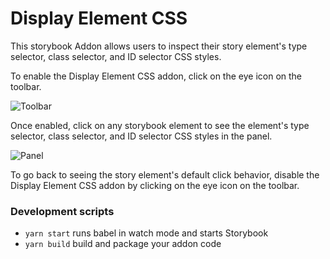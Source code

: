 # Display Element CSS


This storybook Addon allows users to inspect their story element's type selector, class selector, and ID selector CSS styles.

To enable the Display Element CSS addon, click on the eye icon on the toolbar.

![Toolbar](https://user-images.githubusercontent.com/24494020/213954037-43df27e8-fc44-4526-8375-74ab8c8ed965.png)

Once enabled, click on any storybook element to see the element's type selector, class selector, and ID selector CSS styles in the panel.

![Panel](https://user-images.githubusercontent.com/24494020/213954072-15042093-980a-42ee-8f5b-d78ed6254b65.png)

To go back to seeing the story element's default click behavior, disable the Display Element CSS addon by clicking on the eye icon on the toolbar.

### Development scripts

- `yarn start` runs babel in watch mode and starts Storybook
- `yarn build` build and package your addon code

